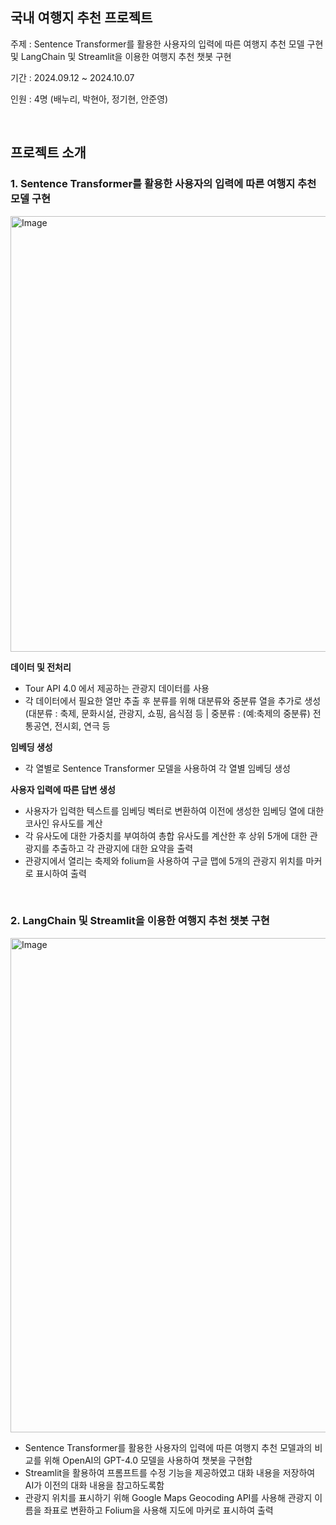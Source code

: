## 국내 여행지 추천 프로젝트
주제 : Sentence Transformer를 활용한 사용자의 입력에 따른 여행지 추천 모델 구현 및 LangChain 및 Streamlit을 이용한 여행지 추천 챗봇 구현

기간 : 2024.09.12 ~ 2024.10.07

인원 : 4명 (배누리, 박현아, 정기현, 안준영)

<br>

## 프로젝트 소개
### 1. Sentence Transformer를 활용한 사용자의 입력에 따른 여행지 추천 모델 구현
  <img width="697" alt="Image" src="https://github.com/user-attachments/assets/5e4d8fdd-a515-4885-a7f6-9567d20e98fa" />

**데이터 및 전처리**
  - Tour API 4.0 에서 제공하는 관광지 데이터를 사용
  - 각 데이터에서 필요한 열만 추출 후 분류를 위해 대분류와 중분류 열을 추가로 생성 (대분류 : 축제, 문화시설, 관광지, 쇼핑, 음식점 등 | 중분류 : (예:축제의 중분류) 전통공연, 전시회, 연극 등

**임베딩 생성**
  - 각 열별로 Sentence Transformer 모델을 사용하여 각 열별 임베딩 생성
  
**사용자 입력에 따른 답변 생성**
  - 사용자가 입력한 텍스트를 임베딩 벡터로 변환하여 이전에 생성한 임베딩 열에 대한 코사인 유사도를 계산
  - 각 유사도에 대한 가중치를 부여하여 총합 유사도를 계산한 후 상위 5개에 대한 관광지를 추출하고 각 관광지에 대한 요약을 출력
  - 관광지에서 열리는 축제와 folium을 사용하여 구글 맵에 5개의 관광지 위치를 마커로 표시하여 출력

<br>

### 2. LangChain 및 Streamlit을 이용한 여행지 추천 챗봇 구현
  <img width="791" alt="Image" src="https://github.com/user-attachments/assets/fdbb1074-a874-4256-81a9-d8bc91bf2173" />
  
  - Sentence Transformer를 활용한 사용자의 입력에 따른 여행지 추천 모델과의 비교를 위해 OpenAI의 GPT-4.0 모델을 사용하여 챗봇을 구현함
  - Streamlit을 활용하여 프롬프트를 수정 기능을 제공하였고 대화 내용을 저장하여 AI가 이전의 대화 내용을 참고하도록함
  - 관광지 위치를 표시하기 위해 Google Maps Geocoding API를 사용해 관광지 이름을 좌표로 변환하고 Folium을 사용해 지도에 마커로 표시하여 출력



